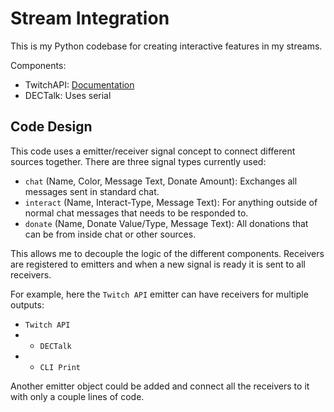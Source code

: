 # Stream Integration
This is my Python codebase for creating interactive features in my streams.

Components:

 - TwitchAPI: [Documentation](https://pytwitchapi.dev/en/stable/)
 - DECTalk: Uses serial

## Code Design

This code uses a emitter/receiver signal concept to connect different sources together. There are three signal types currently used:

 - `chat` (Name, Color, Message Text, Donate Amount): Exchanges all messages sent in standard chat.
 - `interact` (Name, Interact-Type, Message Text): For anything outside of normal chat messages that needs to be responded to.
 - `donate` (Name, Donate Value/Type, Message Text): All donations that can be from inside chat or other sources.

This allows me to decouple the logic of the different components. Receivers are
registered to emitters and when a new signal is ready it is sent to all receivers.

For example, here the `Twitch API` emitter can have receivers for multiple outputs:

 - `Twitch API`
 - - `DECTalk`
 - - `CLI Print`

Another emitter object could be added and connect all the receivers to it with
only a couple lines of code.

